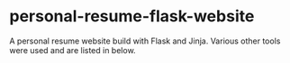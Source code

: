 # personal-resume-flask-website
A personal resume website build with Flask and Jinja. Various other tools were used and are listed in below.
